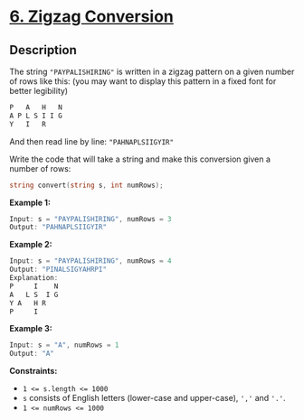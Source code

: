 # [6. Zigzag Conversion](https://leetcode.com/problems/zigzag-conversion/)


## Description

The string `"PAYPALISHIRING"` is written in a zigzag pattern on a given number of rows like this: (you may want to display this pattern in a fixed font for better legibility)

```go
P   A   H   N
A P L S I I G
Y   I   R
```

And then read line by line: `"PAHNAPLSIIGYIR"`

Write the code that will take a string and make this conversion given a number of rows:

```go
string convert(string s, int numRows);
```

**Example 1:**

```go
Input: s = "PAYPALISHIRING", numRows = 3
Output: "PAHNAPLSIIGYIR"
```

**Example 2:**

```go
Input: s = "PAYPALISHIRING", numRows = 4
Output: "PINALSIGYAHRPI"
Explanation:
P     I    N
A   L S  I G
Y A   H R
P     I
```

**Example 3:**

```go
Input: s = "A", numRows = 1
Output: "A"
```

**Constraints:**
* `1 <= s.length <= 1000`
* `s` consists of English letters (lower-case and upper-case), `','` and `'.'`.
* `1 <= numRows <= 1000`